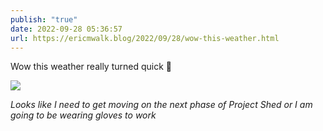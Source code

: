 ```yaml
---
publish: "true"
date: 2022-09-28 05:36:57
url: https://ericmwalk.blog/2022/09/28/wow-this-weather.html
---
```

Wow this weather really turned quick 🥶

![](https://ericmwalk.blog/uploads/2022/6a20487b23.jpg)

*Looks like I need to get moving on the next phase of Project Shed or I am going to be wearing gloves to work*